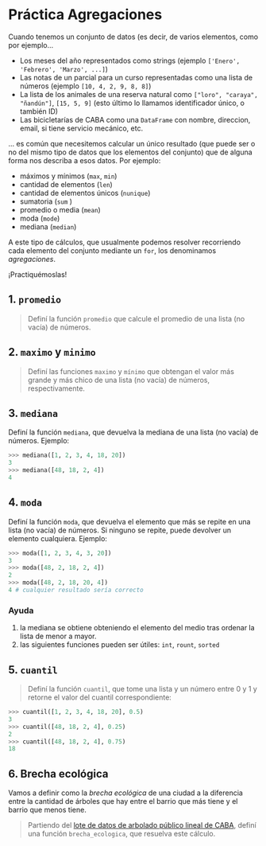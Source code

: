 # Práctica Agregaciones

Cuando tenemos un conjunto de datos (es decir, de varios elementos, como por ejemplo...

  * Los meses del año representados como strings (ejemplo `['Enero', 'Febrero', 'Marzo', ...]`)
  * Las notas de un parcial para un curso representadas como una lista de números (ejemplo `[10, 4, 2, 9, 8, 8]`)
  * La lista de los animales de una reserva natural como `["loro", "caraya", "ñandún"]`, `[15, 5, 9]` (esto último lo llamamos identificador único, o también ID)
   * Las bicicletarías de CABA como una `DataFrame` con nombre, direccion, email, si tiene servicio mecánico, etc.

 ... es común que necesitemos calcular un único resultado (que puede ser o no del mismo tipo de datos que los elementos del conjunto) que de alguna forma nos describa a esos datos. Por ejemplo:

  * máximos y mínimos (`max`, `min`)
  * cantidad de elementos (`len`)
  * cantidad de elementos únicos (`nunique`)
  * sumatoria (`sum` )
  * promedio o media (`mean`)
  * moda (`mode`)
  * mediana (`median`)

A este tipo de cálculos, que usualmente podemos resolver recorriendo cada elemento del conjunto mediante un `for`, los denominamos _agregaciones_.

¡Practiquémoslas!

## 1. `promedio`

> Definí la función `promedio` que calcule el promedio de una lista (no vacía) de números.

## 2. `maximo` y `minimo`

> Definí las funciones `maximo` y `mínimo` que obtengan el valor más grande y más chico de una lista (no vacía) de números, respectivamente.

## 3. `mediana`

Definí la función `mediana`, que devuelva la mediana de una lista (no vacía) de números. Ejemplo:

```python
>>> mediana([1, 2, 3, 4, 18, 20])
3
>>> mediana([48, 18, 2, 4])
4
```

## 4. `moda`

Definí la función `moda`, que devuelva el elemento que más se repite en una lista (no vacía) de números. Si ninguno se repite, puede devolver un elemento cualquiera. Ejemplo:

```python
>>> moda([1, 2, 3, 4, 3, 20])
3
>>> moda([48, 2, 18, 2, 4])
2
>>> moda([48, 2, 18, 20, 4])
4 # cualquier resultado sería correcto
```

### Ayuda

1. la mediana se obtiene obteniendo el elemento del medio tras ordenar la lista de menor a mayor.
2. las siguientes funciones pueden ser útiles:  `int`, `rount`, `sorted`

## 5. `cuantil`

> Definí la función `cuantil`, que tome una lista y un número entre 0 y 1 y retorne el valor del cuantil correspondiente:

```python
>>> cuantil([1, 2, 3, 4, 18, 20], 0.5)
3
>>> cuantil([48, 18, 2, 4], 0.25)
2
>>> cuantil([48, 18, 2, 4], 0.75)
18
```

## 6. Brecha ecológica

Vamos a definir como la _brecha ecológica_ de una ciudad a la diferencia entre la cantidad de árboles que hay entre el barrio que más tiene y el barrio que menos tiene.

> Partiendo del [lote de datos de arbolado público lineal de CABA](http://cdn.buenosaires.gob.ar/datosabiertos/datasets/arbolado-publico-lineal/arbolado-publico-lineal.csv), definí una función `brecha_ecologica`, que resuelva este cálculo.
